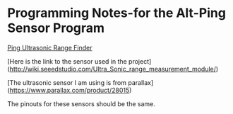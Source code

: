 # Programming Notes-for the Alt-Ping Sensor Program


[Ping Ultrasonic Range Finder](https://www.arduino.cc/en/Tutorial/Ping)





[Here is the link to the sensor used in the project] (http://wiki.seeedstudio.com/Ultra_Sonic_range_measurement_module/)

[The ultrasonic sensor I am using is from parallax] (https://www.parallax.com/product/28015)

The pinouts for these sensors should be the same.

